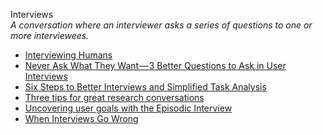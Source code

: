 Interviews  
_A conversation where an interviewer asks a series of questions to one or more interviewees._

*   [Interviewing Humans](http://alistapart.com/article/interviewing-humans)  
*   [Never Ask What They Want — 3 Better Questions to Ask in User Interviews](https://medium.com/user-research/never-ask-what-they-want-3-better-questions-to-ask-in-user-interviews-aeddd2a2101e#.21nbp2ly8)   
*   [Six Steps to Better Interviews and Simplified Task Analysis](http://adaptivepath.org/ideas/six-steps-to-better-interviews-and-simplified-task-analysis/)  
*   [Three tips for great research conversations](https://medium.com/designing-atlassian/three-tips-for-great-research-conversations-ecd08dcc0632)  
*   [Uncovering user goals with the Episodic Interview](http://userfocus.co.uk/articles/uncovering-user-goals-with-the-episodic-interview.html)  
*   [When Interviews Go Wrong](http://www.uxmatters.com/mt/archives/2011/04/when-interviews-go-wrong.php)
